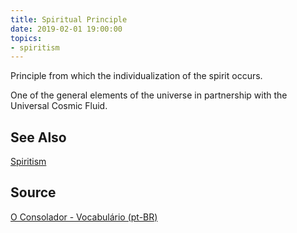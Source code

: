 ```yaml
---
title: Spiritual Principle
date: 2019-02-01 19:00:00
topics:
- spiritism
---
```


Principle from which the individualization of the spirit occurs. 

One of the general elements of the universe in partnership with the Universal
Cosmic Fluid.


## See Also
[Spiritism](/spiritism)  

## Source
[O Consolador - Vocabulário (pt-BR)](http://www.oconsolador.com.br/linkfixo/vocabulario/principal.html)
